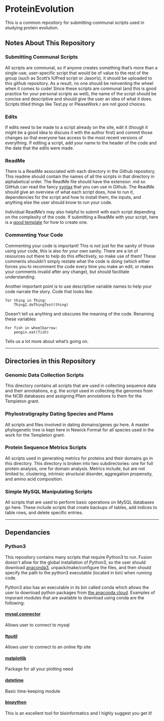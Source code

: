 # ProteinEvolution

This  is a common repository for submitting communal scripts used in studying protein evolution. 

## Notes About This Repository
### Submitting Communal Scripts
All scripts are communal, so if anyone creates something that’s more than a single-use, user-specific script that would be of value to the rest of the group (such as Scott’s IUPred script or Jason’s), it should be uploaded to this github repository. As a result, no one should be reinventing the wheel when it comes to code! Since these scripts are communal (and this is good practice for your personal scripts as well), the name of the script should be concise and descriptive and should give the user an idea of what it does. Scripts titled things like Test.py or PleaseWork.r are not good choices. 

### Edits
If edits need to be made to a script already on the site, edit it (though it might be a good idea to discuss it with the author first) and commit those changes so that everyone has access to the most recent versions of everything. If editing a script, add your name to the header of the code and the date that the edits were made.

### ReadMe
There is a ReadMe associated with each directory in the Github repository. This readme should contain the names of all the scripts in that directory in alphabetical order. The ReadMe file should have the extension .md so GitHub can read the fancy [syntax](https://help.github.com/articles/basic-writing-and-formatting-syntax/) that you can use in Github. The ReadMe should give an overview of what each script does, how to run it, dependencies for the script and how to install them, the inputs, and anything else the user should know to run your code. 

Individual ReadMe’s may also helpful to submit with each script depending on the complexity of the code. If submitting a ReadMe with your script, here is a [good template](https://gist.github.com/PurpleBooth/109311bb0361f32d87a2) for how to create one.

### Commenting Your Code
Commenting your code is important! This is not just for the sanity of those using your code, this is also for your own sanity. There are a lot of resources out there to help do this effectively, so make use of them! These comments shouldn’t simply restate what the code is doing (which either forces you to recomment the code every time you make an edit, or makes your comments invalid after any change), but should facilitate understanding. 

Another important point is to use descriptive variable names to help your code narrate the story. Code that looks like:

```
for thing in Thing:
	Thing2.doThingTest(thing)
```

Doesn’t tell us anything and obscures the meaning of the code. Renaming these variables

```
For fish in wheelbarrow:
	pengin.eat(fish)
```

Tells us a lot more about what’s going on.

----------


## Directories in this Repository

### Genomic Data Collection Scripts
This directory contains all scripts that are used in collecting sequence data and their annotations, e.g. the script used in collecting the genomes from the NCBI databases and assigning Pfam annotations to them for the Templeton grant. 

### Phylostratigraphy Dating Species and Pfams
All scripts and files involved in dating domains/genes go here. A master phylogenetic tree is kept here in Newick Format for all species used in the work for the Templeton grant.

### Protein Sequence Metrics Scripts
All scripts used in generating metrics for proteins and their domains go in this directory. This directory is broken into two subdirectories: one for full protein analysis, one for domain analysis. Metrics include, but are not limited to, clustering, intrinsic structural disorder, aggregation propensity, and amino acid composition.

### Simple MySQL Manipulating Scripts
All scripts that are used to perform basic operations on MySQL databases go here. These include scripts that create backups of tables, add indices to table rows, and delete specific entries. 

---------------

## Dependancies 

### Python3
This repository contains many scripts that require Python3 to run. Fusion doesn't allow for the global installation of Python3, so the user should download [anaconda3](https://www.anaconda.com/distribution/), unpack/make/configure the files, and then should specify the path to the python3 executable (located in bin) when running code. 

Python3 also has an executable in its bin called conda which allows the user to download python packages from [the anaconda cloud](https://anaconda.org/). Examples of imporant modules that are available to download using conda are the following:

#### [mysql.connector](https://anaconda.org/anaconda/mysql-connector-python)
Allows user to connect to mysql

#### [ftputil](https://anaconda.org/conda-forge/ftputil)
Allows user to connect to an online ftp site

#### [matplotlib](https://anaconda.org/conda-forge/matplotlib)
Package for all your plotting need

#### [datetime](https://anaconda.org/trentonoliphant/datetime)
Basic time-keeping module

#### [biopython](https://anaconda.org/anaconda/biopython)
This is an excellent tool for bioinformatics and I highly suggest you get it!


